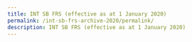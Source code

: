 ```yaml
---
title: INT SB FRS (effective as at 1 January 2020)
permalink: /int-sb-frs-archive-2020/permalink/
description: INT SB FRS (effective as at 1 January 2020)
---
```


